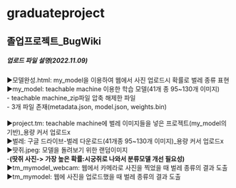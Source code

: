 # graduateproject
<h2>졸업프로젝트_BugWiki</h2>

<h5>업로드 파일 설명(2022.11.09)</h5>
▶모델완성.html: my_model을 이용하여 웹에서 사진 업로드시 확률로 벌레 종류 표현<br>
▶my_model: teachable machine 이용한 학습 모델(41개 종 95~130개 이미지)<br>
  - teachable machine_zip파일 압축 해제한 파일<br>
  - 3개 파일 존재(metadata.json, model.json, weights.bin)<br>
<br>
▶project.tm: teachable machine에 벌레 이미지들을 넣은 프로젝트(my_model의 기반)_용량 커서 업로드x<br>
▶벌레: 구글 드라이브-벌레 다운로드(41개종 95~130개 이미지)_용량 커서 업로드x<br>
▶땃쥐.jpeg: 모델을 돌려보기 위한 랜덤이미지 <br>
  -<b>(땃쥐 사진-> 가장 높은 확률:시궁쥐로 나와서 분류모델 개선 필요성) </b><br>
▶tm_mymodel_webcam: 웹에서 카메라로 사진을 찍었을 때 벌레 종류의 결과 도출<br>
▶tm_mymodel: 웹에 사진을 업로드했을 때 벌레 종류의 결과 도출 <br>

